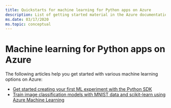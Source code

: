 ```yaml
---
title: Quickstarts for machine learning for Python apps on Azure
description: List of getting started material in the Azure documentation for machine learning for Python apps.
ms.date: 03/17/2020
ms.topic: conceptual
---
```


# Machine learning for Python apps on Azure

The following articles help you get started with various machine learning options on Azure:

- [Get started creating your first ML experiment with the Python SDK](/azure/machine-learning/tutorial-1st-experiment-sdk-setup)
- [Train image classification models with MNIST data and scikit-learn using Azure Machine Learning](/azure/machine-learning/tutorial-train-models-with-aml)
